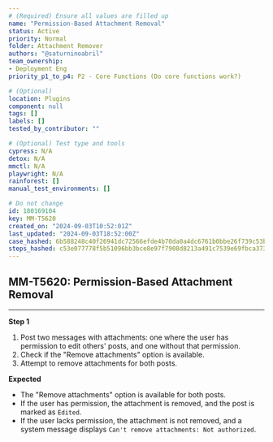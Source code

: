 ```yaml
---
# (Required) Ensure all values are filled up
name: "Permission-Based Attachment Removal"
status: Active
priority: Normal
folder: Attachment Remover
authors: "@saturninoabril"
team_ownership:
- Deployment Eng
priority_p1_to_p4: P2 - Core Functions (Do core functions work?)

# (Optional)
location: Plugins
component: null
tags: []
labels: []
tested_by_contributor: ""

# (Optional) Test type and tools
cypress: N/A
detox: N/A
mmctl: N/A
playwright: N/A
rainforest: []
manual_test_environments: []

# Do not change
id: 180169104
key: MM-T5620
created_on: "2024-09-03T10:52:01Z"
last_updated: "2024-09-03T18:52:00Z"
case_hashed: 6b588248c40f26941dc72566efde4b70da0a4dc6761b0bbe26f739c53b88e1439cc51559e2b98586fedfcad6dc6c3e0e
steps_hashed: c53e077778f5b51096bb3bce8e97f7908d8213a491c7539e69fbca3730915b89049d0a24ddd634744ae670ed460757fc
---
```


<!-- (Auto-generated) Based on frontmatter's "key" and "name" -->

## MM-T5620: Permission-Based Attachment Removal

---

**Step 1**

1. Post two messages with attachments: one where the user has permission to edit others' posts, and one without that permission.
2. Check if the "Remove attachments" option is available.
3. Attempt to remove attachments for both posts.

**Expected**

- The "Remove attachments" option is available for both posts.
- If the user has permission, the attachment is removed, and the post is marked as `Edited`.
- If the user lacks permission, the attachment is not removed, and a system message displays `Can't remove attachments: Not authorized`.
